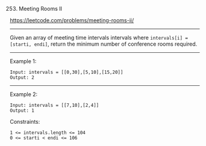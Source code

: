 253. Meeting Rooms II

https://leetcode.com/problems/meeting-rooms-ii/

---

Given an array of meeting time intervals intervals where `intervals[i] = [starti, endi]`, return the minimum number of conference rooms required.

---

Example 1:

```
Input: intervals = [[0,30],[5,10],[15,20]]
Output: 2
```

---

Example 2:

```
Input: intervals = [[7,10],[2,4]]
Output: 1
```

Constraints:

```
1 <= intervals.length <= 104
0 <= starti < endi <= 106
```
